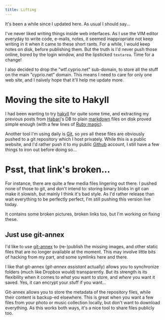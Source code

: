 ```yaml
---
title: Lifting
---
```


It's been a while since I updated here. As usual I should say...

I've never liked writing things inside web interfaces. As I use the VIM editor
everyday to write code, e-mails, notes, it seemed inappropriate not keep
writing in it when it came to these short rants. For a while, I would keep
notes on disk, before publishing them. But the truth is I'd never push those
online, bored by the login window, and the lipsticked `textarea`. Time for a
change!

I also decided to drop the "wtf.cyprio.net" sub-domain, to store all the stuff
on the main "cyprio.net" domain. This means I need to care for only one web
site, and I naïvely hope that it'll help me update more.

# Moving the site to Hakyll

I had been wanting to try [hakyll][hakyll] for quite some time, and extracting
my previous posts from [Habari][habari]'s DB to plain [markdown][markdown]
files on disk proved simple enough (with a few lines of [Ruby magic][habari2md]).

Another tool I'm using daily is [Git][git], so *yes* all these files are
obviously pushed to a git repository which I host privately. While this is a
public website, and I'd rather push it to my public [Github][github] account,
I still have a few things to iron out before doing so...

# Psst, that link's broken...

For instance, there are quite a few media files lingering out there. I pushed
none of those to git, and don't intend to: storing binary blobs in git can make
it slowish, but mainly I think it's bad style. As I'd rather release than wait
everything to be perfectly perfect, I'm still pushing this version live today.

It contains some broken pictures, broken links too, but I'm working on fixing
these.

## Just use git-annex

I'd like to use [git-annex][gitannex] to (re-)publish the missing images, and
other static files that are no longer available at the moment. This may
involve little bits of hacking from my part, and some symlinks here and there.

I like that git-annex (*git-annex assistant* actually) allows you to
synchronize folders (much like Dropbox would) transparently. But its strength
is its flexibility when it comes to *what* you want to store, and *where* you
want it saved. Yes, it can encrypt your stuff if you want...

Git-annex allows you to store the metadata of the repository files, while
their content is backup-ed elsewhere. This is great when you want a few files
from your photo or music collection locally, but don't want to download
everything. As this works both ways, it's a nice tool to share files publicly
too.


[hakyll]: http://jaspervdj.be/hakyll/
[habari]: http://habariproject.org/
[markdown]: http://daringfireball.net/projects/markdown/
[habari2md]: https://github.com/oz/habari2md
[git]: http://git-scm.org/
[github]: https://github.com/oz
[gitannex]: http://git-annex.branchable.com/
